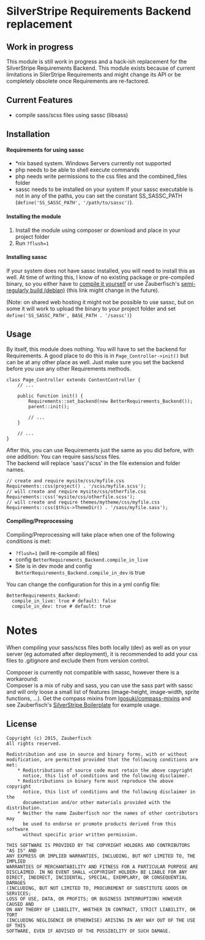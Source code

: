 # SilverStripe Requirements Backend replacement

## Work in progress

This module is still work in progress and a hack-ish replacement for the
SilverStripe Requirements Backend.
This module exists because of current limitations in SilerStripe Requirements 
and might change its API or be completely obsolete once Requirements are
re-factored.

## Current Features

- compile sass/scss files using sassc (libsass)

## Installation

#### Requirements for using sassc

- *nix based system. Windows Servers currently not supported
- php needs to be able to shell execute commands
- php needs write permissions to the css files and the combined_files folder
- sassc needs to be installed on your system
	If your sassc executable is not in any of the paths, you can set the constant
	SS_SASSC_PATH (`define('SS_SASSC_PATH', '/path/to/sassc')`).    

#### Installing the module

1. Install the module using composer or download and place in your project folder
2. Run `?flush=1`

#### Installing sassc

If your system does not have sassc installed, you will need to install this as well.
At time of writing this, I know of no existing package or pre-compiled binary, so you either
have to [compile it yourself](http://libsass.org/#sassc) or use Zauberfisch's 
[semi-regularly build (debian)](http://easy.zauberfisch.at/vagrant/sassc) 
(this link might change in the future).

(Note: on shared web hosting it might not be possible to use sassc, but on some it will work to upload the binary to your project folder and set `define('SS_SASSC_PATH', BASE_PATH . '/sassc')`)

## Usage

By itself, this module does nothing. You will have to set the backend for Requirements.
A good place to do this is in `Page_Controller->init()` but can be at any other place as well.
Just make sure you set the backend before you use any other Requirements methods.

	class Page_Controller extends ContentController {
		// ...
		
		public function init() {
			Requirements::set_backend(new BetterRequirements_Backend());
			parent::init();
			
			// ...
		}
		
		// ...
	}

After this, you can use Requirements just the same as you did before, with one addition:
You can require sass/scss files.    
The backend will replace 'sass'/'scss' in the file extension and folder names.

	// create and require mysite/css/myfile.css
	Requirements::css(project() . '/scss/myfile.scss');
	// will create and require mysite/css/otherfile.css
	Requirements::css('mysite/css/otherfile.scss');
	// will create and require themes/mytheme/css/myfile.css
	Requirements::css($this->ThemeDir() . '/sass/myfile.sass');

#### Compiling/Preprocessing

Compiling/Preprocessing will take place when one of the following conditions is met:

- `?flush=1` (will re-compile all files)
- config `BetterRequirements_Backend.compile_in_live`
- Site is in dev mode and config `BetterRequirements_Backend.compile_in_dev` is true

You can change the configuration for this in a yml config file:

	BetterRequirements_Backend:
	  compile_in_live: true # default: false
	  compile_in_dev: true # default: true

# Notes

When compiling your sass/scss files both locally (dev) as well as on your server (eg automated after deployment), 
it is recommended to add your css files to .gitignore and exclude them from version control.

Composer is currently not compatible with sassc, however there is a workaround:	 
Composer is a mix of ruby and sass, you can use the sass part with sassc and will only loose 
a small list of features (image-height, image-width, sprite functions, ...). Get the compass mixins
from [Igosuki/compass-mixins](https://github.com/Igosuki/compass-mixins) and see Zauberfisch's
[SilverStripe Boilerplate](https://github.com/Zauberfisch/silverstripe-boilerplate/tree/dev) for example usage.

## License

	Copyright (c) 2015, Zauberfisch
	All rights reserved.

	Redistribution and use in source and binary forms, with or without
	modification, are permitted provided that the following conditions are met:
		* Redistributions of source code must retain the above copyright
		  notice, this list of conditions and the following disclaimer.
		* Redistributions in binary form must reproduce the above copyright
		  notice, this list of conditions and the following disclaimer in the
		  documentation and/or other materials provided with the distribution.
		* Neither the name Zauberfisch nor the names of other contributors may 
		  be used to endorse or promote products derived from this software 
		  without specific prior written permission.

	THIS SOFTWARE IS PROVIDED BY THE COPYRIGHT HOLDERS AND CONTRIBUTORS "AS IS" AND
	ANY EXPRESS OR IMPLIED WARRANTIES, INCLUDING, BUT NOT LIMITED TO, THE IMPLIED
	WARRANTIES OF MERCHANTABILITY AND FITNESS FOR A PARTICULAR PURPOSE ARE
	DISCLAIMED. IN NO EVENT SHALL <COPYRIGHT HOLDER> BE LIABLE FOR ANY
	DIRECT, INDIRECT, INCIDENTAL, SPECIAL, EXEMPLARY, OR CONSEQUENTIAL DAMAGES
	(INCLUDING, BUT NOT LIMITED TO, PROCUREMENT OF SUBSTITUTE GOODS OR SERVICES;
	LOSS OF USE, DATA, OR PROFITS; OR BUSINESS INTERRUPTION) HOWEVER CAUSED AND
	ON ANY THEORY OF LIABILITY, WHETHER IN CONTRACT, STRICT LIABILITY, OR TORT
	(INCLUDING NEGLIGENCE OR OTHERWISE) ARISING IN ANY WAY OUT OF THE USE OF THIS
	SOFTWARE, EVEN IF ADVISED OF THE POSSIBILITY OF SUCH DAMAGE.